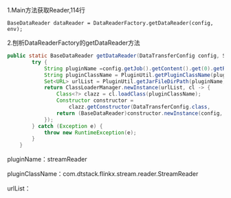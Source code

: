 1.Main方法获取Reader,114行

```
BaseDataReader dataReader = DataReaderFactory.getDataReader(config, env);
```

2.刨析DataReaderFactory的getDataReader方法

```java
public static BaseDataReader getDataReader(DataTransferConfig config, StreamExecutionEnvironment env) {
        try {
            String pluginName =config.getJob().getContent().get(0).getReader().getName();
            String pluginClassName = PluginUtil.getPluginClassName(pluginName);
            Set<URL> urlList = PluginUtil.getJarFileDirPath(pluginName, 																			config.getPluginRoot());
            return ClassLoaderManager.newInstance(urlList, cl -> {
                Class<?> clazz = cl.loadClass(pluginClassName);
                Constructor constructor = 
                    clazz.getConstructor(DataTransferConfig.class, 					                                              StreamExecutionEnvironment.class);
                return (BaseDataReader)constructor.newInstance(config, env);
            });
        } catch (Exception e) {
            throw new RuntimeException(e);
        }
    }
```

pluginName：streamReader

pluginClassName：com.dtstack.flinkx.stream.reader.StreamReader

urlList：